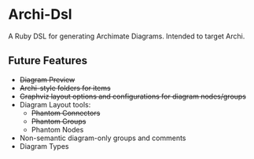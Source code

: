 # Archi-Dsl

A Ruby DSL for generating Archimate Diagrams.  Intended to target Archi.

## Future Features

* ~~Diagram Preview~~
* ~~Archi-style folders for items~~
* ~~Graphviz layout options and configurations for diagram nodes/groups~~
* Diagram Layout tools:
  * ~~Phantom Connectors~~
  * ~~Phantom Groups~~
  * Phantom Nodes
* Non-semantic diagram-only groups and comments
* Diagram Types

